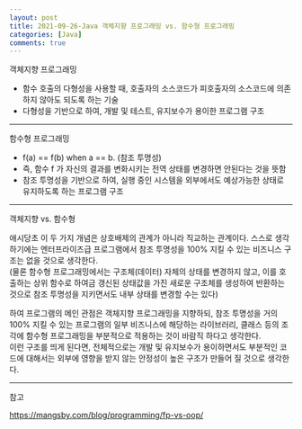 ```yaml
---
layout: post
title: 2021-09-26-Java 객체지향 프로그래밍 vs. 함수형 프로그래밍
categories: [Java]
comments: true
---
```


객체지향 프로그래밍
- 함수 호출의 다형성을 사용할 때, 호출자의 소스코드가 피호출자의 소스코드에 의존하지 않아도 되도록 하는 기술
- 다형성을 기반으로 하여, 개발 및 테스트, 유지보수가 용이한 프로그램 구조

--------

함수형 프로그래밍
- f(a) == f(b) when a == b. (참조 투명성)
- 즉, 함수 f 가 자신의 결과를 변화시키는 전역 상태를 변경하면 안된다는 것을 뜻함
- 참조 투명성을 기반으로 하여, 실행 중인 시스템을 외부에서도 예상가능한 상태로 유지하도록 하는 프로그램 구조

--------

객체지향 vs. 함수형

애시당초 이 두 가지 개념은 상호배제의 관계가 아니라 직교하는 관계이다. 스스로 생각하기에는 엔터프라이즈급 프로그램에서 참조 투명성을 100% 지킬 수 있는 비즈니스 구조는 없을 것으로 생각한다.  
(물론 함수형 프로그래밍에서는 구조체(데이터) 자체의 상태를 변경하지 않고, 이를 호출하는 상위 함수로 하여금 갱신된 상태값을 가진 새로운 구조체를 생성하여 반환하는 것으로 참조 투명성을 지키면서도 내부 상태를 변경할 수는 있다)

하여 프로그램의 메인 관점은 객체지향 프로그래밍을 지향하되, 참조 투명성을 거의 100% 지킬 수 있는 프로그램의 일부 비즈니스에 해당하는 라이브러리, 클래스 등의 조각에 함수형 프로그래밍을 부분적으로 적용하는 것이 바람직 하다고 생각한다.  
이런 구조를 띄게 된다면, 전체적으로는 개발 및 유지보수가 용이하면서도 부분적인 코드에 대해서는 외부에 영향을 받지 않는 안정성이 높은 구조가 만들어 질 것으로 생각한다.

--------

참고

https://mangsby.com/blog/programming/fp-vs-oop/
